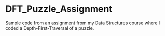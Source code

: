 # DFT_Puzzle_Assignment
Sample code from an assignment from my Data Structures course where I coded a Depth-First-Traversal of a puzzle.
